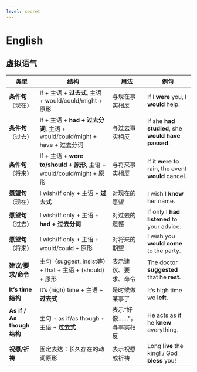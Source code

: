 ```yaml
---
level: secret
---
```

# English

## 虚拟语气

| **类型**                 | **结构**                                 | **用法**                              | **例句**                                      |
|--------------------------|-----------------------------------------|--------------------------------------|---------------------------------------------|
| **条件句**（现在）        | If + 主语 + **过去式**, 主语 + would/could/might + 原形 | 与现在事实相反                      | If I **were** you, I **would** help.          |
| **条件句**（过去）        | If + 主语 + **had + 过去分词**, 主语 + would/could/might + have + 过去分词 | 与过去事实相反                      | If she **had studied**, she **would have passed**. |
| **条件句**（将来）        | If + 主语 + **were to/should + 原形**, 主语 + would/could/might + 原形 | 与将来事实相反                      | If it **were to** rain, the event **would** cancel. |
| **愿望句**（现在）        | I wish/If only + 主语 + **过去式**       | 对现在的愿望                        | I wish I **knew** her name.                  |
| **愿望句**（过去）        | I wish/If only + 主语 + **had + 过去分词** | 对过去的遗憾                        | If only I **had listened** to your advice.   |
| **愿望句**（将来）        | I wish/If only + 主语 + would/could + 原形 | 对将来的期望                        | I wish you **would come** to the party.      |
| **建议/要求/命令**         | 主句（suggest, insist等）+ that + 主语 + (should) + 原形 | 表示建议、要求、命令                | The doctor **suggested** that he **rest**.   |
| **It’s time 结构**        | It’s (high) time + 主语 + **过去式**     | 是时候做某事了                      | It’s high time we **left**.                  |
| **As if / As though 结构**| 主句 + as if/as though + 主语 + **过去式** | 表示“好像……”，与事实相反            | He acts as if he **knew** everything.        |
| **祝愿/祈祷**             | 固定表达：长久存在的动词原形             | 表示祝愿或祈祷                      | Long **live** the king! / God **bless** you!  |